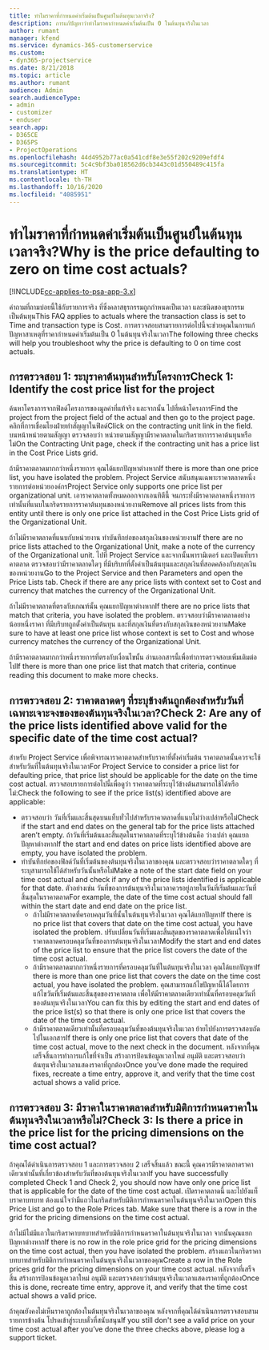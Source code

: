 ```yaml
---
title: ทำไมราคาที่กำหนดค่าเริ่มต้นเป็นศูนย์ในต้นทุนเวลาจริง?
description: การแก้ปัญหาว่าทำไมราคากำหนดค่าเริ่มต้นเป็น 0 ในต้นทุนจริงในเวลา
author: rumant
manager: kfend
ms.service: dynamics-365-customerservice
ms.custom:
- dyn365-projectservice
ms.date: 8/21/2018
ms.topic: article
ms.author: rumant
audience: Admin
search.audienceType:
- admin
- customizer
- enduser
search.app:
- D365CE
- D365PS
- ProjectOperations
ms.openlocfilehash: 44d4952b77ac0a541cdf8e3e55f202c9209efdf4
ms.sourcegitcommit: 5c4c9bf3ba018562d6cb3443c01d550489c415fa
ms.translationtype: HT
ms.contentlocale: th-TH
ms.lasthandoff: 10/16/2020
ms.locfileid: "4085951"
---
```

# <a name="why-is-the-price-defaulting-to-zero-on-time-cost-actuals"></a><span data-ttu-id="2967a-103">ทำไมราคาที่กำหนดค่าเริ่มต้นเป็นศูนย์ในต้นทุนเวลาจริง?</span><span class="sxs-lookup"><span data-stu-id="2967a-103">Why is the price defaulting to zero on time cost actuals?</span></span>

[!INCLUDE[cc-applies-to-psa-app-3.x](../includes/cc-applies-to-psa-app-3x.md)]

<span data-ttu-id="2967a-104">คำถามที่ถามบ่อยนี้ใช้กับรายการจริง ที่ซึ่งคลาสธุรกรรมถูกกำหนดเป็นเวลา และชนิดของธุรกรรมเป็นต้นทุน</span><span class="sxs-lookup"><span data-stu-id="2967a-104">This FAQ applies to actuals where the transaction class is set to Time and transaction type is Cost.</span></span> <span data-ttu-id="2967a-105">การตรวจสอบสามรายการต่อไปนี้จะช่วยคุณในการแก้ปัญหาสาเหตุที่ราคากำหนดค่าเริ่มต้นเป็น 0 ในต้นทุนจริงในเวลา</span><span class="sxs-lookup"><span data-stu-id="2967a-105">The following three checks will help you troubleshoot why the price is defaulting to 0 on time cost actuals.</span></span>
 
## <a name="check-1-identify-the-cost-price-list-for-the-project"></a><span data-ttu-id="2967a-106">การตรวจสอบ 1: ระบุราคาต้นทุนสำหรับโครงการ</span><span class="sxs-lookup"><span data-stu-id="2967a-106">Check 1: Identify the cost price list for the project</span></span>

<span data-ttu-id="2967a-107">ค้นหาโครงการจากฟิลด์โครงการของมูลค่าที่แท้จริง และจากนั้น ไปที่หน้าโครงการ</span><span class="sxs-lookup"><span data-stu-id="2967a-107">Find the project from the project field of the actual and then go to the project page.</span></span> <span data-ttu-id="2967a-108">คลิกที่การเชื่อมโยงฝ่ายทำสัญญาในฟิลด์</span><span class="sxs-lookup"><span data-stu-id="2967a-108">Click on the contracting unit link in the field.</span></span> <span data-ttu-id="2967a-109">บนหน้าหน่วยตามสัญญา ตรวจสอบว่า หน่วยตามสัญญามีราคาตลาดในกริดรายการราคาต้นทุนหรือไม่</span><span class="sxs-lookup"><span data-stu-id="2967a-109">On the Contracting Unit page, check if the contracting unit has a price list in the Cost Price Lists grid.</span></span>

<span data-ttu-id="2967a-110">ถ้ามีราคาตลาดมากกว่าหนึ่งรายการ คุณได้แยกปัญหาต่างหาก</span><span class="sxs-lookup"><span data-stu-id="2967a-110">If there is more than one price list, you have isolated the problem.</span></span> <span data-ttu-id="2967a-111">Project Service สนับสนุนเฉพาะราคาตลาดหนึ่งรายการต่อหน่วยองค์กร</span><span class="sxs-lookup"><span data-stu-id="2967a-111">Project Service only supports one price list per organizational unit.</span></span> <span data-ttu-id="2967a-112">เอาราคาตลาดทั้งหมดออกจากเอนทิตีนี้ จนกระทั่งมีราคาตลาดหนึ่งรายการเท่านั้นที่แนบในกริดรายการราคาต้นทุนของหน่วยงาน</span><span class="sxs-lookup"><span data-stu-id="2967a-112">Remove all prices lists from this entity until there is only one price list attached in the Cost Price Lists grid of the Organizational Unit.</span></span>

<span data-ttu-id="2967a-113">ถ้าไม่มีราคาตลาดที่แนบกับหน่วยงาน ทำบันทึกย่อของสกุลเงินของหน่วยงาน</span><span class="sxs-lookup"><span data-stu-id="2967a-113">If there are no price lists attached to the Organizational Unit, make a note of the currency of the Organizational unit.</span></span> <span data-ttu-id="2967a-114">ไปที่ Project Service และจากนั้นพารามิเตอร์ และเปิดแท็บราคาตลาด ตรวจสอบว่ามีราคาตลาดใดๆ ที่มีบริบทที่ตั้งค่าเป็นต้นทุนและสกุลเงินที่สอดคล้องกับสกุลเงินของหน่วยงาน</span><span class="sxs-lookup"><span data-stu-id="2967a-114">Go to the Project Service and then Parameters and open the Price Lists tab. Check if there are any price lists with context set to Cost and currency that matches the currency of the Organizational Unit.</span></span>
 
<span data-ttu-id="2967a-115">ถ้าไม่มีราคาตลาดที่ตรงกับเกณฑ์นั้น คุณแยกปัญหาต่างหาก</span><span class="sxs-lookup"><span data-stu-id="2967a-115">If there are no price lists that match that criteria, you have isolated the problem.</span></span> <span data-ttu-id="2967a-116">ตรวจสอบว่ามีราคาตลาดอย่างน้อยหนึ่งราคา ที่มีบริบทถูกตั้งค่าเป็นต้นทุน และที่สกุลเงินที่ตรงกับสกุลเงินของหน่วยงาน</span><span class="sxs-lookup"><span data-stu-id="2967a-116">Make sure to have at least one price list whose context is set to Cost and whose currency matches the currency of the Organizational Unit.</span></span>

<span data-ttu-id="2967a-117">ถ้ามีราคาตลาดมากกว่าหนึ่งรายการที่ตรงกับเงื่อนไขนั้น อ่านเอกสารนี้เพื่อทำการตรวจสอบเพิ่มเติมต่อไป</span><span class="sxs-lookup"><span data-stu-id="2967a-117">If there is more than one price list that match that criteria, continue reading this document to make more checks.</span></span>

## <a name="check-2-are-any-of-the-price-lists-identified-above-valid-for-the-specific-date-of-the-time-cost-actual"></a><span data-ttu-id="2967a-118">การตรวจสอบ 2: ราคาตลาดดๆ ที่ระบุข้างต้นถูกต้องสำหรับวันที่เฉพาะเจาะจงของของต้นทุนจริงในเวลา?</span><span class="sxs-lookup"><span data-stu-id="2967a-118">Check 2: Are any of the price lists identified above valid for the specific date of the time cost actual?</span></span>

<span data-ttu-id="2967a-119">สำหรับ Project Service เพื่อพิจารณาราคาตลาดสำหรับราคาที่ตั้งค่าเริ่มต้น ราคาตลาดนั้นควรจะใช้สำหรับวันที่ในต้นทุนจริงในเวลา</span><span class="sxs-lookup"><span data-stu-id="2967a-119">For Project Service to consider a price list for defaulting price, that price list should be applicable for the date on the time cost actual.</span></span> <span data-ttu-id="2967a-120">ตรวจสอบรายการต่อไปนี้เพื่อดูว่า ราคาตลาดที่ระบุไว้ข้างต้นสามารถใช้ได้หรือไม่:</span><span class="sxs-lookup"><span data-stu-id="2967a-120">Check the following to see if the price list(s) identified above are applicable:</span></span>

- <span data-ttu-id="2967a-121">ตรวจสอบว่า วันที่เริ่มและสิ้นสุดบนแท็บทั่วไปสำหรับราคาตลาดที่แนบไม่ว่างเปล่าหรือไม่</span><span class="sxs-lookup"><span data-stu-id="2967a-121">Check if the start and end dates on the general tab for the price lists attached aren’t empty.</span></span> <span data-ttu-id="2967a-122">ถ้าวันที่เริ่มต้นและสิ้นสุดในราคาตลาดที่ระบุไว้ข้างต้นคือ ว่างเปล่า คุณแยกปัญหาต่างหาก</span><span class="sxs-lookup"><span data-stu-id="2967a-122">If the start and end dates on price lists identified above are empty, you have isolated the problem.</span></span> 
- <span data-ttu-id="2967a-123">ทำบันทึกย่อของฟิลด์วันที่เริ่มต้นของต้นทุนจริงในเวลาของคุณ และตรวจสอบว่าราคาตลาดใดๆ ที่ระบุสามารถใช้ได้สำหรับวันนั้นหรือไม่</span><span class="sxs-lookup"><span data-stu-id="2967a-123">Make a note of the start date field on your time cost actual and check if any of the price lists identified is applicable for that date.</span></span> <span data-ttu-id="2967a-124">ตัวอย่างเช่น วันที่ของการต้นทุนจริงในเวลาควรอยู่ภายในวันที่เริ่มต้นและวันที่สิ้นสุดในราคาตลาด</span><span class="sxs-lookup"><span data-stu-id="2967a-124">For example, the date of the time cost actual should fall within the start date and end date on the price list.</span></span> 
    - <span data-ttu-id="2967a-125">ถ้าไม่มีราคาตลาดที่ครอบคลุมวันที่นั้นในต้นทุนจริงในเวลา คุณได้แยกปัญหา</span><span class="sxs-lookup"><span data-stu-id="2967a-125">If there is no price list that covers that date on the time cost actual, you have isolated the problem.</span></span> <span data-ttu-id="2967a-126">ปรับเปลี่ยนวันที่เริ่มและสิ้นสุดของราคาตลาดเพื่อให้แน่ใจว่า ราคาตลาดครอบคลุมวันที่ของการต้นทุนจริงในเวลา</span><span class="sxs-lookup"><span data-stu-id="2967a-126">Modify the start and end dates of the price list to ensure that the price list covers the date of the time cost actual.</span></span> 
    - <span data-ttu-id="2967a-127">ถ้ามีราคาตลาดมากกว่าหนึ่งรายการที่ครอบคลุมวันที่ในต้นทุนจริงในเวลา คุณได้แยกปัญหา</span><span class="sxs-lookup"><span data-stu-id="2967a-127">If there is more than one price list that covers the date on the time cost actual, you have isolated the problem.</span></span> <span data-ttu-id="2967a-128">คุณสามารถแก้ไขปัญหานี้ได้โดยการแก้ไขวันที่เริ่มต้นและสิ้นสุดของราคาตลาด เพื่อให้มีราคาตลาดเดียวเท่านั้นที่ครอบคลุมวันที่ของต้นทุนจริงในเวลา</span><span class="sxs-lookup"><span data-stu-id="2967a-128">You can fix this by editing the start and end dates of the price list(s) so that there is only one price list that covers the date of the time cost actual.</span></span> 
    - <span data-ttu-id="2967a-129">ถ้ามีราคาตลาดเดียวเท่านั้นที่ครอบคลุมวันที่ของต้นทุนจริงในเวลา ย้ายไปยังการตรวจสอบถัดไปในเอกสาร</span><span class="sxs-lookup"><span data-stu-id="2967a-129">If there is only one price list that covers that date of the time cost actual, move to the next check in the document.</span></span>
<span data-ttu-id="2967a-130">หลังจากที่คุณเสร็จสิ้นการทำการแก้ไขที่จำเป็น สร้างการป้อนข้อมูลเวลาใหม่ อนุมัติ และตรวจสอบว่า ต้นทุนจริงในเวลาแสดงราคาที่ถูกต้อง</span><span class="sxs-lookup"><span data-stu-id="2967a-130">Once you’ve done made the required fixes, recreate a time entry, approve it, and verify that the time cost actual shows a valid price.</span></span>

## <a name="check-3-is-there-a-price-in-the-price-list-for-the-pricing-dimensions-on-the-time-cost-actual"></a><span data-ttu-id="2967a-131">การตรวจสอบ 3: มีราคาในราคาตลาดสำหรับมิติการกำหนดราคาในต้นทุนจริงในเวลาหรือไม่?</span><span class="sxs-lookup"><span data-stu-id="2967a-131">Check 3: Is there a price in the price list for the pricing dimensions on the time cost actual?</span></span>

<span data-ttu-id="2967a-132">ถ้าคุณได้ดำเนินการตรวจสอบ 1 และการตรวจสอบ 2 เสร็จสิ้นแล้ว ขณะนี้ คุณควรมีราคาตลาดราคาเดียวเท่านั้นที่เกี่ยวข้องสำหรับวันที่ของต้นทุนจริงในเวลา</span><span class="sxs-lookup"><span data-stu-id="2967a-132">If you have successfully completed Check 1 and Check 2, you should now have only one price list that is applicable for the date of the time cost actual.</span></span> <span data-ttu-id="2967a-133">เปิดราคาตลาดนี้ และไปยังแท็บราคาบทบาท ต้องแน่ใจว่ามีแถวในกริดสำหรับมิติการกำหนดราคาในต้นทุนจริงในเวลา</span><span class="sxs-lookup"><span data-stu-id="2967a-133">Open this Price List and go to the Role Prices tab. Make sure that there is a row in the grid for the pricing dimensions on the time cost actual.</span></span>

<span data-ttu-id="2967a-134">ถ้าไม่มีไม่มีแถวในกริดราคาบทบาทสำหรับมิติการกำหนดราคาในต้นทุนจริงในเวลา จากนั้นคุณแยกปัญหาต่างหาก</span><span class="sxs-lookup"><span data-stu-id="2967a-134">If there is no row in the role price grid for the pricing dimensions on the time cost actual, then you have isolated the problem.</span></span> <span data-ttu-id="2967a-135">สร้างแถวในกริดราคาบทบาทสำหรับมิติการกำหนดราคาในต้นทุนจริงในเวลาของคุณ</span><span class="sxs-lookup"><span data-stu-id="2967a-135">Create a row in the Role prices grid for the pricing dimensions on your time cost actual.</span></span> <span data-ttu-id="2967a-136">หลังจากที่เสร็จสิ้น สร้างการป้อนข้อมูลเวลาใหม่ อนุมัติ และตรวจสอบว่าต้นทุนจริงในเวลาแสดงราคาที่ถูกต้อง</span><span class="sxs-lookup"><span data-stu-id="2967a-136">Once this is done, recreate time entry, approve it, and verify that the time cost actual shows a valid price.</span></span>
 
<span data-ttu-id="2967a-137">ถ้าคุณยังคงไม่เห็นราคาถูกต้องในต้นทุนจริงในเวลาของคุณ หลังจากที่คุณได้ดำเนินการตรวจสอบสามรายการข้างต้น โปรดเข้าสู่ระบบตั๋วที่สนับสนุน</span><span class="sxs-lookup"><span data-stu-id="2967a-137">If you still don't see a valid price on your time cost actual after you’ve done the three checks above, please log a support ticket.</span></span>



